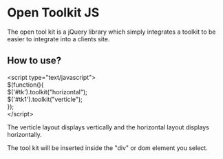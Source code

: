 <h1>Open Toolkit JS</h1>

The open tool kit is a jQuery library which simply integrates a toolkit to be easier to integrate into a clients site.

<h2>How to use?</h2>


<p>
&lt;script type="text/javascript"&gt;<br/>
$(function(){<br/>
$('#tk').toolkit("horizontal");<br/>
$('#tk1').toolkit("verticle");<br/>
}); <br/>       
&lt;/script&gt;
</p>

<p>The verticle layout displays vertically and the horizontal layout displays horizontally.</p>

<p>The tool kit will be inserted inside the "div" or dom element you select.</p>
